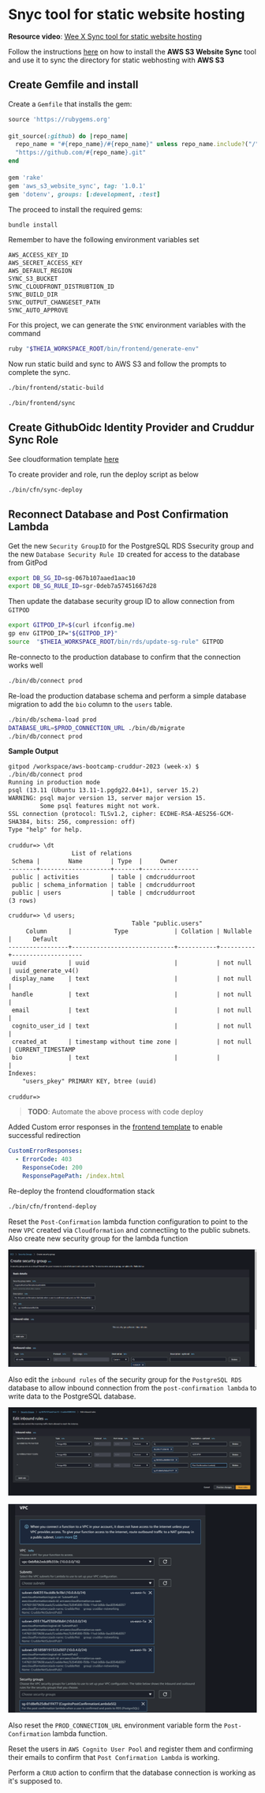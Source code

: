 # Snyc tool for static website hosting

**Resource video**: [Wee X Sync tool for static website hosting](https://www.youtube.com/watch?v=0nDBqZGu4rI&list=PLBfufR7vyJJ7k25byhRXJldB5AiwgNnWv&index=115)

Follow the instructions [here](https://github.com/teacherseat/aws-s3-website-sync) on how to install the **AWS S3 Website Sync** tool and use it to sync the directory for static webhosting with **AWS S3**

## Create Gemfile and install
Create a `Gemfile` that installs the gem:

```rb
source 'https://rubygems.org'

git_source(:github) do |repo_name|
  repo_name = "#{repo_name}/#{repo_name}" unless repo_name.include?("/")
  "https://github.com/#{repo_name}.git"
end

gem 'rake'
gem 'aws_s3_website_sync', tag: '1.0.1'
gem 'dotenv', groups: [:development, :test]
```

The proceed to install the required gems:

```sh
bundle install
```


Remember to have the following environment variables set

```
AWS_ACCESS_KEY_ID
AWS_SECRET_ACCESS_KEY
AWS_DEFAULT_REGION
SYNC_S3_BUCKET
SYNC_CLOUDFRONT_DISTRUBTION_ID
SYNC_BUILD_DIR
SYNC_OUTPUT_CHANGESET_PATH
SYNC_AUTO_APPROVE
```

For this project, we can generate the `SYNC` environment variables with the command

```sh
ruby "$THEIA_WORKSPACE_ROOT/bin/frontend/generate-env"
```

Now run static build and sync to AWS S3 and follow the prompts to complete the sync.

```sh
./bin/frontend/static-build
```

```sh
./bin/frontend/sync
```

## Create GithubOidc Identity Provider and Cruddur Sync Role

See cloudformation template [here](../aws/cfn/sync/template.yaml)

To create provider and role, run the deploy script as below

```sh
./bin/cfn/sync-deploy
```

## Reconnect Database and Post Confirmation Lambda

Get the new `Security GroupID` for the PostgreSQL RDS Ssecurity group and the new `Database Security Rule ID` created for access to the database from GitPod

```sh
export DB_SG_ID=sg-067b107aaed1aac10
export DB_SG_RULE_ID=sgr-0deb7a57451667d28
```

Then update the database security group ID to allow connection from `GITPOD`

```sh
export GITPOD_IP=$(curl ifconfig.me)
gp env GITPOD_IP="${GITPOD_IP}"
source  "$THEIA_WORKSPACE_ROOT/bin/rds/update-sg-rule" GITPOD
```

Re-connecto to the production database to confirm that the connection works well

```sh
./bin/db/connect prod
```

Re-load the production database schema and perform a simple database migration to add the `bio` column to the `users` table.

```sh
./bin/db/schema-load prod
DATABASE_URL=$PROD_CONNECTION_URL ./bin/db/migrate
./bin/db/connect prod
```

**Sample Output**

```
gitpod /workspace/aws-bootcamp-cruddur-2023 (week-x) $ ./bin/db/connect prod
Running in production mode
psql (13.11 (Ubuntu 13.11-1.pgdg22.04+1), server 15.2)
WARNING: psql major version 13, server major version 15.
         Some psql features might not work.
SSL connection (protocol: TLSv1.2, cipher: ECDHE-RSA-AES256-GCM-SHA384, bits: 256, compression: off)
Type "help" for help.

cruddur=> \dt
                  List of relations
 Schema |        Name        | Type  |     Owner      
--------+--------------------+-------+----------------
 public | activities         | table | cmdcruddurroot
 public | schema_information | table | cmdcruddurroot
 public | users              | table | cmdcruddurroot
(3 rows)
```

```
cruddur=> \d users;
                                   Table "public.users"
     Column      |            Type             | Collation | Nullable |      Default       
-----------------+-----------------------------+-----------+----------+--------------------
 uuid            | uuid                        |           | not null | uuid_generate_v4()
 display_name    | text                        |           | not null | 
 handle          | text                        |           | not null | 
 email           | text                        |           | not null | 
 cognito_user_id | text                        |           | not null | 
 created_at      | timestamp without time zone |           | not null | CURRENT_TIMESTAMP
 bio             | text                        |           |          | 
Indexes:
    "users_pkey" PRIMARY KEY, btree (uuid)

cruddur=> 
```

> **TODO**: Automate the above process with code deploy


Added Custom error responses in the [frontend template](../aws/cfn/frontend/template.yaml) to enable successful redirection

```yaml
CustomErrorResponses:
  - ErrorCode: 403
    ResponseCode: 200
    ResponsePagePath: /index.html
```

Re-deploy the frontend cloudformation stack

```sh
./bin/cfn/frontend-deploy
```

Reset the `Post-Confirmation` lambda function configuration to point to the new `VPC` created via `Cloudformation` and connectiing to the public subnets. Also create new security group for the lambda function

![Post Confirmation Lambda SG](assets/week-x/postlambdasg.png)

Also edit the `inbound rules` of the security group for the `PostgreSQL RDS` database to allow inbound connection from the `post-confirmation lambda` to write data to the PostgreSQL database.

![RD-Inboundrule edit](assets/week-x/rd-inboundrule-for-lambda-sg.png)

![Edit Lambda Function configuration - VPC](assets/week-x/edit-lambda-configrations-vpc.png)

Also reset the `PROD_CONNECTION_URL` environment variable form the `Post-Confirmation` lambda function.

Reset the users in `AWS Cognito User Pool` and register them and confirming their emails to confirm that `Post Confirmation Lambda` is working.

Perform a `CRUD` action to confirm that the database connection is working as it's supposed to.

